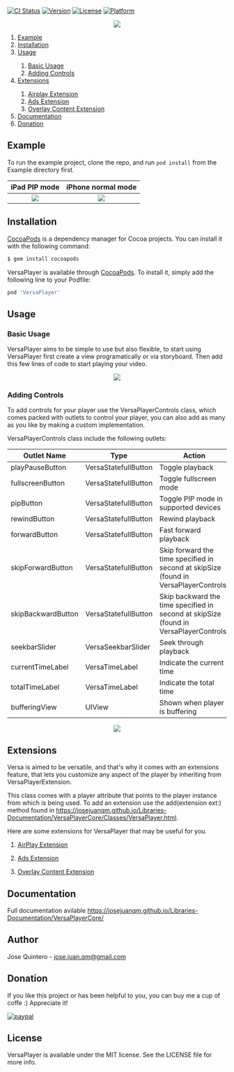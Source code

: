 [![CI Status](https://img.shields.io/travis/jose.juan.qm@gmail.com/VersaPlayer.svg?style=flat)](https://travis-ci.org/jose.juan.qm@gmail.com/VersaPlayer)
[![Version](https://img.shields.io/cocoapods/v/VersaPlayer.svg?style=flat)](https://cocoapods.org/pods/VersaPlayer)
[![License](https://img.shields.io/cocoapods/l/VersaPlayer.svg?style=flat)](https://cocoapods.org/pods/VersaPlayer)
[![Platform](https://img.shields.io/cocoapods/p/VersaPlayer.svg?style=flat)](https://cocoapods.org/pods/VersaPlayer)

<div>
  <p align="center">
    <img src="https://github.com/josejuanqm/VersaPlayer/blob/master/Image.png" />
  </p>
</div>

<div>
  <ol>
    <li>
      <a href="#example">Example</a>
    </li>
    <li>
      <a href="#installation">Installation</a>
    </li>
    <li>
      <a href="#usage">Usage</a>
    </li>
    <ol>
      <li>
        <a href="#basic-usage">Basic Usage</a>
      </li>
      <li>
        <a href="#adding-controls">Adding Controls</a>
      </li>
    </ol>
    <li>
      <a href="#extensions">Extensions</a>
    </li>
    <ol>
      <li>
        <a href="#extensions">Airplay Extension</a>
      </li>
      <li>
        <a href="#extensions">Ads Extension</a>
      </li>
      <li>
        <a href="#extensions">Overlay Content Extension</a>
      </li>
    </ol>
    <li>
      <a href="#documentation">Documentation</a>
    </li>
    <li>
      <a href="#donation">Donation</a>
    </li>
  </ol>
</div>

## Example

To run the example project, clone the repo, and run `pod install` from the Example directory first.

iPad PIP mode             |  iPhone normal mode
:-------------------------:|:-------------------------:
![](https://github.com/josejuanqm/VersaPlayer/blob/master/RepoAssets/Simulator%20Screen%20Shot%20-%20iPad%20Pro%20(9.7-inch)%20-%202018-10-15%20at%2013.34.10.png)  |  ![](https://github.com/josejuanqm/VersaPlayer/blob/master/RepoAssets/Simulator%20Screen%20Shot%20-%20iPhone%208%20Plus%20-%202018-10-15%20at%2013.33.03.png)

## Installation

[CocoaPods](http://cocoapods.org) is a dependency manager for Cocoa projects.
You can install it with the following command:

```bash
$ gem install cocoapods
```

VersaPlayer is available through [CocoaPods](https://cocoapods.org). To install
it, simply add the following line to your Podfile:

```ruby
pod 'VersaPlayer'
```

## Usage

### Basic Usage

VersaPlayer aims to be simple to use but also flexible, to start using VersaPlayer first create a view programatically or via storyboard. Then add this few lines of code to start playing your video.

<div>
  <p align="center">
    <img src="https://github.com/josejuanqm/VersaPlayer/blob/master/RepoAssets/simple_example.png" />
  </p>
</div>

### Adding Controls

To add controls for your player use the VersaPlayerControls class, which comes packed with outlets to control your player, you can also add as many as you like by making a custom implementation.

VersaPlayerControls class include the following outlets:

Outlet Name             | Type             |  Action
------------------------- | ------------------------- | -------------------------
playPauseButton | VersaStatefullButton | Toggle playback
fullscreenButton | VersaStatefullButton | Toggle fullscreen mode
pipButton | VersaStatefullButton | Toggle PIP mode in supported devices
rewindButton | VersaStatefullButton | Rewind playback
forwardButton | VersaStatefullButton | Fast forward playback
skipForwardButton | VersaStatefullButton | Skip forward the time specified in second at skipSize (found in VersaPlayerControls)
skipBackwardButton | VersaStatefullButton | Skip backward the time specified in second at skipSize (found in VersaPlayerControls)
seekbarSlider | VersaSeekbarSlider | Seek through playback
currentTimeLabel | VersaTimeLabel | Indicate the current time
totalTimeLabel | VersaTimeLabel | Indicate the total time
bufferingView | UIView | Shown when player is buffering

<div>
  <p align="center">
    <img src="https://github.com/josejuanqm/VersaPlayer/blob/master/RepoAssets/controls_example.png" />
  </p>
</div>

## Extensions

Versa is aimed to be versatile, and that's why it comes with an extensions feature, that lets you customize any aspect of the player by inheriting from VersaPlayerExtension.

This class comes with a player attribute that points to the player instance from which is being used.
To add an extension use the add(extension ext:) method found in https://josejuanqm.github.io/Libraries-Documentation/VersaPlayerCore/Classes/VersaPlayer.html.

Here are some extensions for VersaPlayer that may be useful for you.

1. [AirPlay Extension](https://github.com/josejuanqm/VersaPlayerAirplayExtension)

2. [Ads Extension](https://github.com/josejuanqm/VersaPlayerAdsExtension)

3. [Overlay Content Extension](https://github.com/josejuanqm/VersaPlayerOverlayContentExtension)


## Documentation

Full documentation avilable https://josejuanqm.github.io/Libraries-Documentation/VersaPlayerCore/

## Author

Jose Quintero - jose.juan.qm@gmail.com

## Donation

If you like this project or has been helpful to you, you can buy me a cup of coffe :)
Appreciate it!

[![paypal](https://github.com/josejuanqm/VersaPlayer/blob/master/RepoAssets/Artboard.png)](https://www.paypal.com/cgi-bin/webscr?cmd=_s-xclick&hosted_button_id=KGX5UDWNHBRNY)

## License

VersaPlayer is available under the MIT license. See the LICENSE file for more info.
